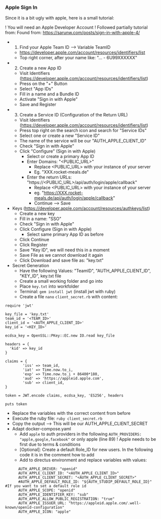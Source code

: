 
### Apple Sign In

Since it is a bit ugly with apple, here is a small tutorial:

! You will need an Apple Developer Account !
Followed partially tutorial from: Found from: https://sarunw.com/posts/sign-in-with-apple-4/

- 1. Find your Apple Team ID --> Variable TeamID
  - https://developer.apple.com/account/resources/identifiers/list
  - Top right corner, after your name like: "... - 6U99XXXXXX"
- 2. Create a new App ID
  - Visit Identifiers (https://developer.apple.com/account/resources/identifiers/list)
  - Press on the "+" Button
  - Select "App IDs"
  - Fill in a name and a Bundle ID
  - Activate "Sign in with Apple"
  - Save and Register
- 3. Create a Service ID (Configuration of the Return URL)
  - Visit Identifiers (https://developer.apple.com/account/resources/identifiers/list)
  - Press top right on the search icon and search for "Service IDs"
  - Select one or create a new "Service ID"
  - The name of the service will be our "AUTH_APPLE_CLIENT_ID"
  - Check "Sign in with Apple"
  - Click "Configure" (Sign in with Apple)
    - Select or create a primary App ID
    - Enter Domains: "<PUBLIC_URL>"
      - Replace <PUBLIC_URL> with your instance of your server
      - Eg. "XXX.rocket-meals.de"
    - Enter the return URLs: "https://<PUBLIC_URL>/api/auth/login/apple/callback"
      - Replace <PUBLIC_URL> with your instance of your server
      - eg. "https://XXX.rocket-meals.de/api/auth/login/apple/callback"
      - Continue --> Save
- Keys (https://developer.apple.com/account/resources/authkeys/list)
  - Create a new key
  - Fill in a name: "SSO"
  - Check "Sign in with Apple"
  - Click Configure (Sign in with Apple)
    - Select same primary App ID as before
  - Click Continue
  - Click Register
  - Save "Key ID", we will need this in a moment
  - Save File as we cannot download it again
  - Click Download and save file as: "key.txt"
- Secret Generation
  - Have the following Values: "TeamID", "AUTH_APPLE_CLIENT_ID", "KEY_ID", key.txt file
  - Create a small working folder and go into
  - Place `key.txt` into workfolder
  - Terminal: `gem install jwt` (install jwt with ruby)
  - Create a file `nano` `client_secret.rb` with content:
```
require 'jwt'

key_file = 'key.txt'
team_id = '<TEAM_ID>'
client_id = '<AUTH_APPLE_CLIENT_ID>'
key_id = '<KEY_ID>'

ecdsa_key = OpenSSL::PKey::EC.new IO.read key_file

headers = {
  'kid' => key_id
}

claims = {
        'iss' => team_id,
        'iat' => Time.now.to_i,
        'exp' => Time.now.to_i + 86400*180,
        'aud' => 'https://appleid.apple.com',
        'sub' => client_id,
}

token = JWT.encode claims, ecdsa_key, 'ES256', headers

puts token  
```
  - Replace the variables with the correct content from before
  - Execute the ruby file: `ruby client_secret.rb`
  - Copy the output --> This will be our AUTH_APPLE_CLIENT_SECRET
- Adapt docker-compose.yaml
  - Add `apple` to auth providers in the following `AUTH_PROVIDERS: "apple,google,facebook"` or only apple (line 89) ! Apple needs to be first due to terms & conditions
  - [Optional]: Create a default Role_ID for new users. In the following code it is in the comment how to add
  - Add to directus environment and replace variables with values:
```
      AUTH_APPLE_DRIVER: "openid"
      AUTH_APPLE_CLIENT_ID: "<AUTH_APPLE_CLIENT_ID>"
      AUTH_APPLE_CLIENT_SECRET: "<AUTH_APPLE_CLIENT_SECRET>"
      #AUTH_APPLE_DEFAULT_ROLE_ID: "${AUTH_STUDIP_DEFAULT_ROLE_ID}" #If you want to set a default role id
      AUTH_APPLE_SCOPE: "openid"
      AUTH_APPLE_IDENTIFIER_KEY: "sub"
      AUTH_APPLE_ALLOW_PUBLIC_REGISTRATION: "true"
      AUTH_APPLE_ISSUER_URL: "https://appleid.apple.com/.well-known/openid-configuration"
      AUTH_APPLE_ICON: "apple"
```
